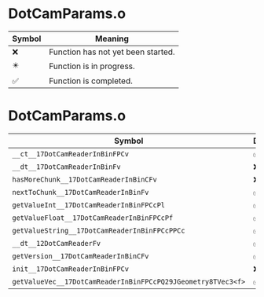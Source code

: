 # DotCamParams.o
| Symbol | Meaning 
| ------------- | ------------- 
| :x: | Function has not yet been started. 
| :eight_pointed_black_star: | Function is in progress. 
| :white_check_mark: | Function is completed. 


# DotCamParams.o
| Symbol | Decompiled? |
| ------------- | ------------- |
| `__ct__17DotCamReaderInBinFPCv` | :white_check_mark: |
| `__dt__17DotCamReaderInBinFv` | :x: |
| `hasMoreChunk__17DotCamReaderInBinCFv` | :x: |
| `nextToChunk__17DotCamReaderInBinFv` | :white_check_mark: |
| `getValueInt__17DotCamReaderInBinFPCcPl` | :white_check_mark: |
| `getValueFloat__17DotCamReaderInBinFPCcPf` | :white_check_mark: |
| `getValueString__17DotCamReaderInBinFPCcPPCc` | :white_check_mark: |
| `__dt__12DotCamReaderFv` | :white_check_mark: |
| `getVersion__17DotCamReaderInBinCFv` | :white_check_mark: |
| `init__17DotCamReaderInBinFPCv` | :x: |
| `getValueVec__17DotCamReaderInBinFPCcPQ29JGeometry8TVec3<f>` | :white_check_mark: |
